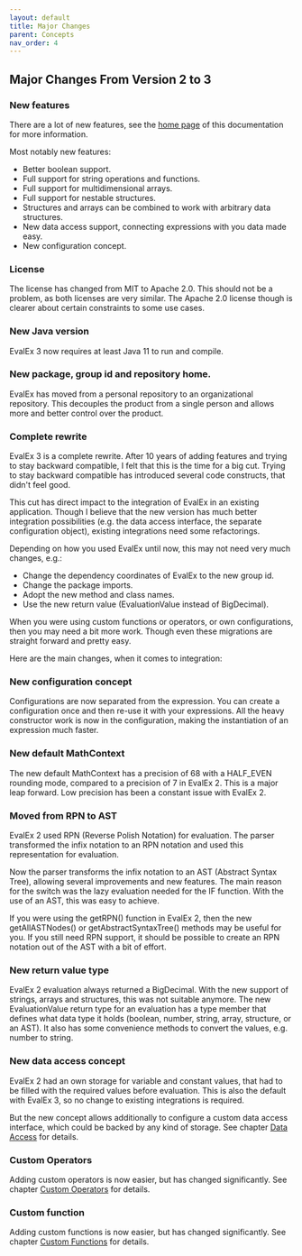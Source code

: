 ```yaml
---
layout: default
title: Major Changes
parent: Concepts
nav_order: 4
---
```


## Major Changes From Version 2 to 3

### New features

There are a lot of new features, see the  [home page](../index.html) of this
documentation for more information.

Most notably new features:

* Better boolean support.
* Full support for string operations and functions.
* Full support for multidimensional arrays.
* Full support for nestable structures.
* Structures and arrays can be combined to work with arbitrary data structures.
* New data access support, connecting expressions with you data made easy.
* New configuration concept.

### License

The license has changed from MIT to Apache 2.0. This should not be a problem, as both licenses are
very similar. The Apache 2.0 license though is clearer about certain constraints to some use cases.

### New Java version

EvalEx 3 now requires at least Java 11 to run and compile.

### New package, group id and repository home.

EvalEx has moved from a personal repository to an organizational repository.
This decouples the product from a single person and allows more and better control over the product.

### Complete rewrite

EvalEx 3 is a complete rewrite. After 10 years of adding features and trying to stay backward
compatible, I felt that this is the time for a big cut.
Trying to stay backward compatible has introduced several code constructs, that didn't feel good.

This cut has direct impact to the integration of EvalEx in an existing application.
Though I believe that the new version has much better integration possibilities (e.g. the data
access interface, the separate configuration object), existing integrations need some refactorings.

Depending on how you used EvalEx until now, this may not need very much changes, e.g.:

* Change the dependency coordinates of EvalEx to the new group id.
* Change the package imports.
* Adopt the new method and class names.
* Use the new return value (EvaluationValue instead of BigDecimal).

When you were using custom functions or operators, or own configurations, then you may need a bit
more work. Though even these migrations are straight forward and pretty easy.

Here are the main changes, when it comes to integration:

### New configuration concept

Configurations are now separated from the expression. You can create a configuration once and then
re-use it with your expressions. All the heavy constructor work is now in the configuration, making
the instantiation of an expression much faster.

### New default MathContext

The new default MathContext has a precision of 68 with a HALF_EVEN rounding mode, compared to a
precision of 7 in EvalEx 2. This is a major leap forward. Low precision has been a constant issue
with EvalEx 2.

### Moved from RPN to AST

EvalEx 2 used RPN (Reverse Polish Notation) for evaluation. The parser transformed the infix
notation to an RPN notation and used this representation for evaluation.

Now the parser transforms the infix notation to an AST (Abstract Syntax Tree), allowing several
improvements and new features. The main reason for the switch was the lazy evaluation needed for the
IF function. With the use of an AST, this was easy to achieve.

If you were using the getRPN() function in EvalEx 2, then the new getAllASTNodes() or
getAbstractSyntaxTree() methods may be useful for you.
If you still need RPN support, it should be possible to create an RPN notation out of the AST with a
bit of effort.

### New return value type

EvalEx 2 evaluation always returned a BigDecimal. With the new support of strings, arrays and
structures, this was not suitable anymore. The new EvaluationValue return type for an evaluation has
a type member that defines what data type it holds (boolean, number, string, array, structure, or an
AST). It also has some convenience methods to convert the values, e.g. number to string.

### New data access concept

EvalEx 2 had an own storage for variable and constant values, that had to be filled with the
required values before evaluation. This is also the default with EvalEx 3, so no change to
existing integrations is required.

But the new concept allows additionally to configure a custom data access interface, which could be
backed by any kind of storage.
See chapter [Data Access](../customization/data_access.html) for details.

### Custom Operators

Adding custom operators is now easier, but has changed significantly.
See chapter [Custom Operators](../customization/custom_operators.html) for details.

### Custom function

Adding custom functions is now easier, but has changed significantly.
See chapter [Custom Functions](../customization/custom_functions.html) for details.
